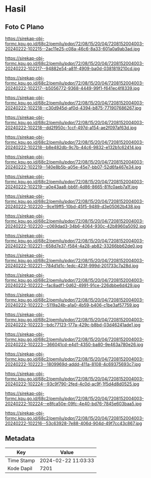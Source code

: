 # Hasil

## Foto C Plano

https://sirekap-obj-formc.kpu.go.id/68c2/pemilu/pdpr/72/08/15/20/04/7208152004003-20240222-102215--2ac11e25-c08a-46c6-8a33-601a0a9ab3ad.jpg

https://sirekap-obj-formc.kpu.go.id/68c2/pemilu/pdpr/72/08/15/20/04/7208152004003-20240222-102217--94882e54-a81f-4909-ba0d-0381819210cd.jpg

https://sirekap-obj-formc.kpu.go.id/68c2/pemilu/pdpr/72/08/15/20/04/7208152004003-20240222-102217--b5056772-9368-4449-99f1-f641ec4f8339.jpg

https://sirekap-obj-formc.kpu.go.id/68c2/pemilu/pdpr/72/08/15/20/04/7208152004003-20240222-102218--c30d945d-af0d-4394-b875-771907686267.jpg

https://sirekap-obj-formc.kpu.go.id/68c2/pemilu/pdpr/72/08/15/20/04/7208152004003-20240222-102218--dd2f950c-1ccf-497d-a154-ae2f097af63d.jpg

https://sirekap-obj-formc.kpu.go.id/68c2/pemilu/pdpr/72/08/15/20/04/7208152004003-20240222-102218--b8e482db-9c7b-44c6-9832-e132b1c62414.jpg

https://sirekap-obj-formc.kpu.go.id/68c2/pemilu/pdpr/72/08/15/20/04/7208152004003-20240222-102219--140e8b5b-a05e-45e7-bb07-52d6fa467e34.jpg

https://sirekap-obj-formc.kpu.go.id/68c2/pemilu/pdpr/72/08/15/20/04/7208152004003-20240222-102219--a0e43aa8-bb6f-4d86-8665-81fc0aeb7a1f.jpg

https://sirekap-obj-formc.kpu.go.id/68c2/pemilu/pdpr/72/08/15/20/04/7208152004003-20240222-102220--9ce19ff5-10bd-45f5-9489-d3e05062b438.jpg

https://sirekap-obj-formc.kpu.go.id/68c2/pemilu/pdpr/72/08/15/20/04/7208152004003-20240222-102220--c069dad3-34b6-4064-930c-42b8960a5092.jpg

https://sirekap-obj-formc.kpu.go.id/68c2/pemilu/pdpr/72/08/15/20/04/7208152004003-20240222-102221--658d7e37-f584-4a28-ab82-33266bb62de0.jpg

https://sirekap-obj-formc.kpu.go.id/68c2/pemilu/pdpr/72/08/15/20/04/7208152004003-20240222-102221--784d1d1c-1edc-423f-999d-201733c7a28d.jpg

https://sirekap-obj-formc.kpu.go.id/68c2/pemilu/pdpr/72/08/15/20/04/7208152004003-20240222-102222--fac8adf1-0d62-4991-91ce-226dbbe6d429.jpg

https://sirekap-obj-formc.kpu.go.id/68c2/pemilu/pdpr/72/08/15/20/04/7208152004003-20240222-102222--5119a24b-a1a0-4b59-b406-c1be3af57759.jpg

https://sirekap-obj-formc.kpu.go.id/68c2/pemilu/pdpr/72/08/15/20/04/7208152004003-20240222-102223--bdc77123-177a-429c-b8bd-03d46241ade1.jpg

https://sirekap-obj-formc.kpu.go.id/68c2/pemilu/pdpr/72/08/15/20/04/7208152004003-20240222-102223--366041cd-e4d1-4350-ba80-9e463a780e26.jpg

https://sirekap-obj-formc.kpu.go.id/68c2/pemilu/pdpr/72/08/15/20/04/7208152004003-20240222-102223--1809969d-addd-411a-8108-4c69375693c7.jpg

https://sirekap-obj-formc.kpu.go.id/68c2/pemilu/pdpr/72/08/15/20/04/7208152004003-20240222-102224--93c9f790-2fed-4c0d-ac9f-1f5d4d8d0525.jpg

https://sirekap-obj-formc.kpu.go.id/68c2/pemilu/pdpr/72/08/15/20/04/7208152004003-20240222-102224--e8fca50e-09fc-4e40-bd76-7845e603baa5.jpg

https://sirekap-obj-formc.kpu.go.id/68c2/pemilu/pdpr/72/08/15/20/04/7208152004003-20240222-102216--53c63928-7e88-406d-904d-49f7cc43c867.jpg


## Metadata

| Key        | Value               |
| ---------- | ------------------- |
| Time Stamp | 2024-02-22 11:03:33 |
| Kode Dapil | 7201                |



